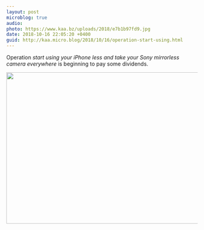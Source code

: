 ```yaml
---
layout: post
microblog: true
audio: 
photo: https://www.kaa.bz/uploads/2018/e7b1b97fd9.jpg
date: 2018-10-16 22:05:20 +0400
guid: http://kaa.micro.blog/2018/10/16/operation-start-using.html
---
```

Operation _start using your iPhone less and take your Sony mirrorless camera everywhere_ is beginning to pay some dividends.

<img src="https://www.kaa.bz/uploads/2018/e7b1b97fd9.jpg" width="600" height="399" />

